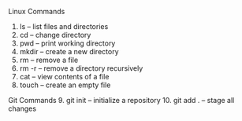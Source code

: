 Linux Commands
1. ls – list files and directories
2. cd <directory> – change directory
3. pwd – print working directory
4. mkdir <directory> – create a new directory
5. rm <file> – remove a file
6. rm -r <directory> – remove a directory recursively
7. cat <file> – view contents of a file
8. touch <file> – create an empty file

Git Commands
9. git init – initialize a repository
10. git add . – stage all changes
